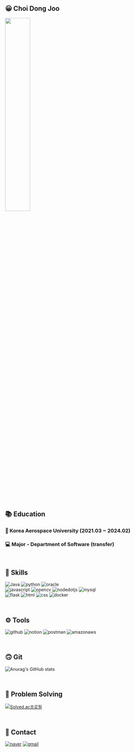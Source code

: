 
## 😀 Choi Dong Joo

<img src="https://media1.tenor.com/m/wOlC5m7NikkAAAAd/%EC%A0%9C%EB%A6%AC%EC%9D%B8%EC%82%AC-%EC%A1%B4%EC%A4%91.gif" width="40%" height="40%"/>

<br/>

## 📚 Education

### 🏤 Korea Aerospace University (2021.03 ~ 2024.02)
### 💻 Major - Department of Software (transfer)

<br/>

## 📄 Skills

![Java](https://img.shields.io/badge/Java-007396.svg?&style=for-the-badge&logo=Java&logoColor=white)
![python](https://img.shields.io/badge/python-FFD000.svg?&style=for-the-badge&logo=python&logoColor=white)
![oracle](https://img.shields.io/badge/oracle-FF0000.svg?&style=for-the-badge&logo=oracle&logoColor=white)
<br/>
![javascript](https://img.shields.io/badge/javascript-FFCC33.svg?&style=for-the-badge&logo=javascript&logoColor=white)
![opencv](https://img.shields.io/badge/opencv-0000FF.svg?&style=for-the-badge&logo=opencv&logoColor=white)
![nodedotjs](https://img.shields.io/badge/node.js-33CC66.svg?&style=for-the-badge&logo=nodedotjs&logoColor=white)
![mysql](https://img.shields.io/badge/mysql-006688.svg?&style=for-the-badge&logo=mysql&logoColor=white)
<br/>
![flask](https://img.shields.io/badge/flask-000000.svg?&style=for-the-badge&logo=flask&logoColor=white)
![html](https://img.shields.io/badge/html5-FF9933.svg?&style=for-the-badge&logo=html5&logoColor=owhite)
![css](https://img.shields.io/badge/css3-FFCCCC.svg?&style=for-the-badge&logo=css3&logoColor=white)
![docker](https://img.shields.io/badge/docker-0db7ed.svg?&style=for-the-badge&logo=docker&logoColor=white)

<br/>

## ⚙ Tools
![github](https://img.shields.io/badge/github-000000.svg?&style=for-the-badge&logo=github&logoColor=white)
![notion](https://img.shields.io/badge/notion-FFFFFF.svg?&style=for-the-badge&logo=notion&logoColor=black)
![postman](https://img.shields.io/badge/postman-FF3300.svg?&style=for-the-badge&logo=postman&logoColor=white)
![amazonaws](https://img.shields.io/badge/aws-FF9900.svg?&style=for-the-badge&logo=amazonaws&logoColor=white)

<br/>

## 🙃 Git

![Anurag's GitHub stats](https://github-readme-stats.vercel.app/api?username=baegopa-always&show_icons=true&theme=radical)

<br/>

## 🧐 Problem Solving

[![Solved.ac프로필](http://mazassumnida.wtf/api/v2/generate_badge?boj=baegopa_always)](https://solved.ac/baegopa_always)

<br/>

## 🤝 Contact
[![naver](https://img.shields.io/badge/naver-00DD00.svg?&style=for-the-badge&logo=naver&logoColor=white)](fjzl12@naver.com)
[![gmail](https://img.shields.io/badge/gmail-FF0000.svg?&style=for-the-badge&logo=gmail&logoColor=white)](kjk3323@gmail.com)



